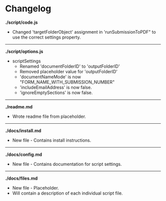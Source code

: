 # Changelog

**./script/code.js**
* Changed 'targetFolderObject' assignment in 'runSubmissionToPDF" to use the correct settings property.

---

**./script/options.js**
* scriptSettings
	* Renamed 'documentFolderID' to 'outputFolderID'
	* Removed placeholder value for 'outputFolderID'
	* 'documentNameMode' is now "FORM_NAME_WITH_SUBMISSION_NUMBER"
	* 'includeEmailAddress' is now false.
	* 'ignoreEmptySections' is now false.

---

**./readme.md**
* Wrote readme file from placeholder.

---

**./docs/install.md**
* New file - Contains install instructions.

---

**./docs/config.md**
* New file - Contains documentation for script settings.

---

**./docs/files.md**
* New file - Placeholder.
* Will contain a description of each individual script file.
